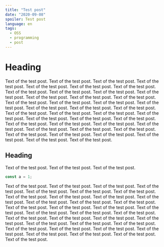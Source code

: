 ```yaml
---
title: "Test post"
date: "2020-09-08"
spoiler: Test post
language: en
tags:
  - OSS
  - programming
  - post
---
```


# Heading

Text of the test post. Text of the test post. Text of the test post. Text of the test post. Text of the test post. Text of the test post. Text of the test post. Text of the test post. Text of the test post. Text of the test post. Text of the test post. Text of the test post. Text of the test post. Text of the test post. Text of the test post. Text of the test post. Text of the test post. Text of the test post. Text of the test post. Text of the test post. Text of the test post. Text of the test post. Text of the test post. Text of the test post. Text of the test post. Text of the test post. Text of the test post. Text of the test post. Text of the test post. Text of the test post. Text of the test post. Text of the test post. Text of the test post. Text of the test post. Text of the test post. Text of the test post. Text of the test post. Text of the test post. Text of the test post. Text of the test post. Text of the test post.

## Heading

Text of the test post. Text of the test post. Text of the test post.

```javascript
const a = 1;
```

Text of the test post. Text of the test post. Text of the test post. Text of the test post. Text of the test post. Text of the test post. Text of the test post. Text of the test post. Text of the test post. Text of the test post. Text of the test post. Text of the test post. Text of the test post. Text of the test post. Text of the test post. Text of the test post. Text of the test post. Text of the test post. Text of the test post. Text of the test post. Text of the test post. Text of the test post. Text of the test post. Text of the test post. Text of the test post. Text of the test post. Text of the test post. Text of the test post. Text of the test post. Text of the test post. Text of the test post. Text of the test post. Text of the test post. Text of the test post. Text of the test post. Text of the test post.
